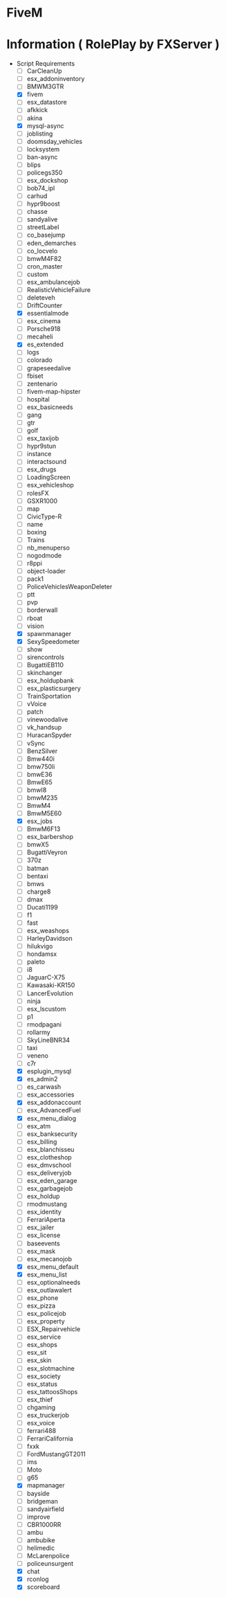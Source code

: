﻿# FiveM

# Information ( RolePlay by FXServer )
- Script Requirements
  - [ ] CarCleanUp
  - [ ] esx_addoninventory
  - [ ] BMWM3GTR
  - [x] fivem
  - [ ] esx_datastore
  - [ ] afkkick
  - [ ] akina
  - [x] mysql-async
  - [ ] joblisting
  - [ ] doomsday_vehicles
  - [ ] locksystem
  - [ ] ban-async
  - [ ] blips
  - [ ] policegs350
  - [ ] esx_dockshop
  - [ ] bob74_ipl
  - [ ] carhud
  - [ ] hypr9boost
  - [ ] chasse
  - [ ] sandyalive
  - [ ] streetLabel
  - [ ] co_basejump
  - [ ] eden_demarches
  - [ ] co_locvelo
  - [ ] bmwM4F82
  - [ ] cron_master
  - [ ] custom
  - [ ] esx_ambulancejob
  - [ ] RealisticVehicleFailure
  - [ ] deleteveh
  - [ ] DriftCounter
  - [x] essentialmode
  - [ ] esx_cinema
  - [ ] Porsche918
  - [ ] mecaheli
  - [x] es_extended
  - [ ] logs
  - [ ] colorado
  - [ ] grapeseedalive
  - [ ] fbiset
  - [ ] zentenario
  - [ ] fivem-map-hipster
  - [ ] hospital
  - [ ] esx_basicneeds
  - [ ] gang
  - [ ] gtr
  - [ ] golf
  - [ ] esx_taxijob
  - [ ] hypr9stun
  - [ ] instance
  - [ ] interactsound
  - [ ] esx_drugs
  - [ ] LoadingScreen
  - [ ] esx_vehicleshop
  - [ ] rolesFX
  - [ ] GSXR1000
  - [ ] map
  - [ ] CivicType-R
  - [ ] name
  - [ ] boxing
  - [ ] Trains
  - [ ] nb_menuperso
  - [ ] nogodmode
  - [ ] r8ppi
  - [ ] object-loader
  - [ ] pack1
  - [ ] PoliceVehiclesWeaponDeleter
  - [ ] ptt
  - [ ] pvp
  - [ ] borderwall
  - [ ] rboat
  - [ ] vision
  - [x] spawnmanager
  - [x] SexySpeedometer
  - [ ] show
  - [ ] sirencontrols
  - [ ] BugattiEB110
  - [ ] skinchanger
  - [ ] esx_holdupbank
  - [ ] esx_plasticsurgery
  - [ ] TrainSportation
  - [ ] vVoice
  - [ ] patch
  - [ ] vinewoodalive
  - [ ] vk_handsup
  - [ ] HuracanSpyder
  - [ ] vSync
  - [ ] BenzSilver
  - [ ] Bmw440i
  - [ ] bmw750li
  - [ ] bmwE36
  - [ ] BmwE65
  - [ ] bmwI8
  - [ ] bmwM235
  - [ ] BmwM4
  - [ ] BmwM5E60
  - [x] esx_jobs
  - [ ] BmwM6F13
  - [ ] esx_barbershop
  - [ ] bmwX5
  - [ ] BugattiVeyron
  - [ ] 370z
  - [ ] batman
  - [ ] bentaxi
  - [ ] bmws
  - [ ] charge8
  - [ ] dmax
  - [ ] Ducati1199
  - [ ] f1
  - [ ] fast
  - [ ] esx_weashops
  - [ ] HarleyDavidson
  - [ ] hilukvigo
  - [ ] hondamsx
  - [ ] paleto
  - [ ] i8
  - [ ] JaguarC-X75
  - [ ] Kawasaki-KR150
  - [ ] LancerEvolution
  - [ ] ninja
  - [ ] esx_lscustom
  - [ ] p1
  - [ ] rmodpagani
  - [ ] rollarmy
  - [ ] SkyLineBNR34
  - [ ] taxi
  - [ ] veneno
  - [ ] c7r
  - [x] esplugin_mysql
  - [x] es_admin2
  - [ ] es_carwash
  - [ ] esx_accessories
  - [x] esx_addonaccount
  - [ ] esx_AdvancedFuel
  - [x] esx_menu_dialog
  - [ ] esx_atm
  - [ ] esx_banksecurity
  - [ ] esx_billing
  - [ ] esx_blanchisseu
  - [ ] esx_clotheshop
  - [ ] esx_dmvschool
  - [ ] esx_deliveryjob
  - [ ] esx_eden_garage
  - [ ] esx_garbagejob
  - [ ] esx_holdup
  - [ ] rmodmustang
  - [ ] esx_identity
  - [ ] FerrariAperta
  - [ ] esx_jailer
  - [ ] esx_license
  - [ ] baseevents
  - [ ] esx_mask
  - [ ] esx_mecanojob
  - [x] esx_menu_default
  - [x] esx_menu_list
  - [ ] esx_optionalneeds
  - [ ] esx_outlawalert
  - [ ] esx_phone
  - [ ] esx_pizza
  - [ ] esx_policejob
  - [ ] esx_property
  - [ ] ESX_Repairvehicle
  - [ ] esx_service
  - [ ] esx_shops
  - [ ] esx_sit
  - [ ] esx_skin
  - [ ] esx_slotmachine
  - [ ] esx_society
  - [ ] esx_status
  - [ ] esx_tattoosShops
  - [ ] esx_thief
  - [ ] chgaming
  - [ ] esx_truckerjob
  - [ ] esx_voice
  - [ ] ferrari488
  - [ ] FerrariCalifornia
  - [ ] fxxk
  - [ ] FordMustangGT2011
  - [ ] ims
  - [ ] Moto
  - [ ] g65
  - [x] mapmanager
  - [ ] bayside
  - [ ] bridgeman
  - [ ] sandyairfield
  - [ ] improve
  - [ ] CBR1000RR
  - [ ] ambu
  - [ ] ambubike
  - [ ] helimedic
  - [ ] McLarenpolice
  - [ ] policeunsurgent
  - [x] chat
  - [x] rconlog
  - [x] scoreboard